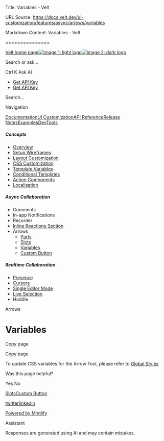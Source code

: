 Title: Variables - Velt

URL Source: https://docs.velt.dev/ui-customization/features/async/arrows/variables

Markdown Content:
Variables - Velt

===============

[Velt home page![Image 1: light logo](https://mintlify.s3.us-west-1.amazonaws.com/velt/velt-logo-big-light.png)![Image 2: dark logo](https://mintlify.s3.us-west-1.amazonaws.com/velt/velt-logo-big.png)](https://docs.velt.dev/)

Search or ask...

Ctrl K Ask AI

*   [Get API Key](https://console.velt.dev/)
*   [Get API Key](https://console.velt.dev/)

Search...

Navigation

[Documentation](https://docs.velt.dev/get-started/overview)[UI Customization](https://docs.velt.dev/ui-customization/overview)[API Reference](https://docs.velt.dev/api-reference/rest-apis/v2/organizations/add-organizations)[Release Notes](https://docs.velt.dev/release-notes/version-4/upgrade-guide)[Examples](https://velt.dev/examples)[DevTools](https://velt.dev/devtools)

##### Concepts

*   [Overview](https://docs.velt.dev/ui-customization/overview)
*   [Setup Wireframes](https://docs.velt.dev/ui-customization/setup)
*   [Layout Customization](https://docs.velt.dev/ui-customization/layout)
*   [CSS Customization](https://docs.velt.dev/ui-customization/styling)
*   [Template Variables](https://docs.velt.dev/ui-customization/template-variables)
*   [Conditional Templates](https://docs.velt.dev/ui-customization/conditional-templates)
*   [Action Components](https://docs.velt.dev/ui-customization/custom-action-component)
*   [Localisation](https://docs.velt.dev/ui-customization/localisation)

##### Async Collaboration

*   Comments
*   In-app Notifications
*   Recorder
*   [Inline Reactions Section](https://docs.velt.dev/ui-customization/features/async/inline-reactions)
*   Arrows
    *   [Parts](https://docs.velt.dev/ui-customization/features/async/arrows/parts)
    *   [Slots](https://docs.velt.dev/ui-customization/features/async/arrows/slots)
    *   [Variables](https://docs.velt.dev/ui-customization/features/async/arrows/variables)
    *   [Custom Button](https://docs.velt.dev/ui-customization/features/async/arrows/custom-button)

##### Realtime Collaboration

*   [Presence](https://docs.velt.dev/ui-customization/features/realtime/presence)
*   [Cursors](https://docs.velt.dev/ui-customization/features/realtime/cursors)
*   [Single Editor Mode](https://docs.velt.dev/ui-customization/features/realtime/single-editor-mode)
*   [Live Selection](https://docs.velt.dev/ui-customization/features/realtime/live-selection)
*   Huddle

Arrows

Variables
=========

Copy page

Copy page

To update CSS variables for the Arrow Tool, please refer to [Global Styles](https://docs.velt.dev/global-styles/global-styles)

Was this page helpful?

Yes No

[Slots](https://docs.velt.dev/ui-customization/features/async/arrows/slots)[Custom Button](https://docs.velt.dev/ui-customization/features/async/arrows/custom-button)

[twitter](https://twitter.com/veltjs)[linkedin](https://www.linkedin.com/company/veltjs)

[Powered by Mintlify](https://mintlify.com/preview-request?utm_campaign=poweredBy&utm_medium=referral&utm_source=velt)

Assistant

Responses are generated using AI and may contain mistakes.
